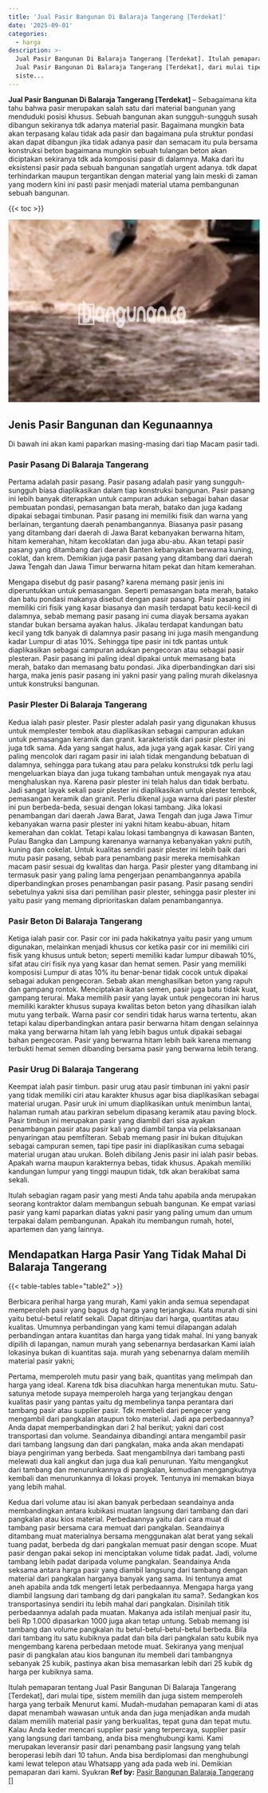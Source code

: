 ```yaml
---
title: 'Jual Pasir Bangunan Di Balaraja Tangerang [Terdekat]'
date: '2025-09-01'
categories:
  - harga
description: >-
  Jual Pasir Bangunan Di Balaraja Tangerang [Terdekat]. Itulah pemaparan tentang
  Jual Pasir Bangunan Di Balaraja Tangerang [Terdekat], dari mulai tipe,
  siste...
---
```


**Jual Pasir Bangunan Di Balaraja Tangerang \[Terdekat\]** – Sebagaimana kita tahu bahwa pasir merupakan salah satu dari material bangunan yang menduduki posisi khusus. Sebuah bangunan akan sungguh-sungguh susah dibangun sekiranya tdk adanya material pasir. Bagaimana mungkin bata akan terpasang kalau tidak ada pasir dan bagaimana pula struktur pondasi akan dapat dibangun jika tidak adanya pasir dan semacam itu pula bersama konstruksi beton bagaimana mungkin sebuah tulangan beton akan diciptakan sekiranya tdk ada komposisi pasir di dalamnya. Maka dari itu eksistensi pasir pada sebuah bangunan sangatlah urgent adanya. tdk dapat terhindarkan maupun tergantikan dengan material yang lain meski di zaman yang modern kini ini pasti pasir menjadi material utama pembangunan sebuah bangunan.

{{< toc >}}

![Jual Pasir Bangunan Di Balaraja Tangerang [Terdekat]](/images/jual-pasir-bangunan-10.png)

## Jenis Pasir Bangunan dan Kegunaannya

Di bawah ini akan kami paparkan masing-masing dari tiap Macam pasir tadi.

### Pasir Pasang Di Balaraja Tangerang

Pertama adalah pasir pasang. Pasir pasang adalah pasir yang sungguh-sungguh biasa diaplikasikan dalam tiap konstruksi bangunan. Pasir pasang ini lebih banyak diterapkan untuk campuran adukan sebagai bahan dasar pembuatan pondasi, pemasangan bata merah, batako dan juga kadang dipakai sebagai timbunan. Pasir pasang ini memiliki fisik dan warna yang berlainan, tergantung daerah penambangannya. Biasanya pasir pasang yang ditambang dari daerah di Jawa Barat kebanyakan berwarna hitam, hitam kemerahan, hitam kecoklatan dan juga abu-abu. Akan tetapi pasir pasang yang ditambang dari daerah Banten kebanyakan berwarna kuning, coklat, dan krem. Demikian juga pasir pasang yang ditambang dari daerah Jawa Tengah dan Jawa Timur berwarna hitam pekat dan hitam kemerahan.

Mengapa disebut dg pasir pasang? karena memang pasir jenis ini diperuntukkan untuk pemasangan. Seperti pemasangan bata merah, batako dan batu pondasi makanya disebut dengan pasir pasang. Pasir pasang ini memiliki ciri fisik yang kasar biasanya dan masih terdapat batu kecil-kecil di dalamnya, sebab memang pasir pasang ini cuma diayak bersama ayakan standar bukan bersama ayakan halus. Jikalau terdapat kandungan batu kecil yang tdk banyak di dalamnya pasir pasang ini juga masih mengandung kadar Lumpur di atas 10%. Sehingga tipe pasir ini tdk pantas untuk diaplikasikan sebagai campuran adukan pengecoran atau sebagai pasir plesteran. Pasir pasang ini paling ideal dipakai untuk memasang bata merah, batako dan memasang batu pondasi. Jika diperbandingkan dari sisi harga, maka jenis pasir pasang ini yakni pasir yang paling murah dikelasnya untuk konstruksi bangunan.

### Pasir Plester Di Balaraja Tangerang

Kedua ialah pasir plester. Pasir plester adalah pasir yang digunakan khusus untuk memplester tembok atau diaplikasikan sebagai campuran adukan untuk pemasangan keramik dan granit. karakteristik dari pasir plester ini juga tdk sama. Ada yang sangat halus, ada juga yang agak kasar. Ciri yang paling mencolok dari ragam pasir ini ialah tidak mengandung bebatuan di dalamnya, sehingga para tukang atau para pelaku konstruksi tdk perlu lagi mengeluarkan biaya dan juga tukang tambahan untuk mengayak nya atau menghaluskan nya. Karena pasir plester ini telah halus dan tidak berbatu. Jadi sangat layak sekali pasir plester ini diaplikasikan untuk plester tembok, pemasangan keramik dan granit. Perlu dikenal juga warna dari pasir plester ini pun berbeda-beda, sesuai dengan lokasi tambang. Jika lokasi penambangan dari daerah Jawa Barat, Jawa Tengah dan juga Jawa Timur kebanyakan warna pasir plester ini yakni hitam keabu-abuan, hitam kemerahan dan coklat. Tetapi kalau lokasi tambangnya di kawasan Banten, Pulau Bangka dan Lampung karenanya warnanya kebanyakan yakni putih, kuning dan cokelat. Untuk kualitas sendiri pasir plester ini lebih baik dari mutu pasir pasang, sebab para penambang pasir mereka memisahkan macam pasir sesuai dg kwalitas dan harga. Pasir plester yang ditambang ini termasuk pasir yang paling lama pengerjaan penambangannya apabila diperbandingkan proses penambangan pasir pasang. Pasir pasang sendiri sebetulnya yakni sisa dari pemilihan pasir plester, sehingga pasir plester ini yaitu pasir yang memang diprioritaskan dalam penambangannya.

### Pasir Beton Di Balaraja Tangerang

Ketiga ialah pasir cor. Pasir cor ini pada hakikatnya yaitu pasir yang umum digunakan, melainkan menjadi khusus cor ketika pasir cor ini memiliki ciri fisik yang khusus untuk beton; seperti memiliki kadar lumpur dibawah 10%, sifat atau ciri fisik nya yang kasar dan hemat semen. Pasir yang memiliki komposisi Lumpur di atas 10% itu benar-benar tidak cocok untuk dipakai sebagai adukan pengecoran. Sebab akan menghasilkan beton yang rapuh dan gampang rontok. Menciptakan ikatan semen, pasir juga batu tidak kuat, gampang terurai. Maka memilih pasir yang layak untuk pengecoran ini harus memiliki karakter khusus supaya kwalitas beton beton yang dihasilkan ialah mutu yang terbaik. Warna pasir cor sendiri tidak harus warna tertentu, akan tetapi kalau diperbandingkan antara pasir berwarna hitam dengan selainnya maka yang berwarna hitam lah yang lebih bagus untuk dipakai sebagai bahan pengecoran. Pasir yang berwarna hitam lebih baik karena memang terbukti hemat semen dibanding bersama pasir yang berwarna lebih terang.

### Pasir Urug Di Balaraja Tangerang

Keempat ialah pasir timbun. pasir urug atau pasir timbunan ini yakni pasir yang tidak memiliki ciri atau karakter khusus agar bisa diaplikasikan sebagai material urugan. Pasir uruk ini umum diaplikasikan untuk menimbun lantai, halaman rumah atau parkiran sebelum dipasang keramik atau paving block. Pasir timbun ini merupakan pasir yang diambil dari sisa ayakan penambangan pasir atau pasir kali yang diambil tanpa via pelaksanaan penyaringan atau pemfilteran. Sebab memang pasir ini bukan ditujukan sebagai campuran semen, tapi tipe pasir ini diaplikasikan cuma sebagai material urugan atau urukan. Boleh dibilang Jenis pasir ini ialah pasir bebas. Apakah warna maupun karakternya bebas, tidak khusus. Apakah memiliki kandungan lumpur yang tinggi maupun tidak, tdk akan berakibat sama sekali.

Itulah sebagian ragam pasir yang mesti Anda tahu apabila anda merupakan seorang kontraktor dalam membangun sebuah bangunan. Ke empat variasi pasir yang kami paparkan diatas yakni pasir yang paling umum dan umum terpakai dalam pembangunan. Apakah itu membangun rumah, hotel, apartemen dan yang lainnya.

## Mendapatkan Harga Pasir Yang Tidak Mahal Di Balaraja Tangerang

{{< table-tables table="table2" >}}

Berbicara perihal harga yang murah, Kami yakin anda semua sependapat memperoleh pasir yang bagus dg harga yang terjangkau. Kata murah di sini yaitu betul-betul relatif sekali. Dapat ditinjau dari harga, quantitas atau kualitas. Umumnya perbandingan yang kami temui dilapangan adalah perbandingan antara kuantitas dan harga yang tidak mahal. Ini yang banyak dipilih di lapangan, namun murah yang sebenarnya berdasarkan Kami ialah lokasinya bukan di kuantitas saja. murah yang sebenarnya dalam memilih material pasir yakni;

Pertama, memperoleh mutu pasir yang baik, quantitas yang melimpah dan harga yang ideal. Karena tdk bisa diacuhkan harga menentukan mutu. Satu-satunya metode supaya memperoleh harga yang terjangkau dengan kualitas pasir yang pantas yaitu dg membelinya tanpa perantara dari tambang pasir atau supplier pasir. Tdk membeli dari pengecer yang mengambil dari pangkalan ataupun toko material. Jadi apa perbedaannya? Anda dapat memperbandingkan dari 2 hal berikut; yakni dari cost transportasi dan volume. Seandainya dibandingi antara mengambil pasir dari tambang langsung dan dari pangkalan, maka anda akan mendapati biaya pengiriman yang berbeda. Saat mengambilnya dari tambang pasti melewati dua kali angkut dan juga dua kali penurunan. Yaitu mengangkut dari tambang dan menurunkannya di pangkalan, kemudian mengangkutnya kembali dan menurunkannya di lokasi proyek. Tentunya ini memakan biaya yang lebih mahal.

Kedua dari volume atau isi akan banyak perbedaan seandainya anda membandingkan antara kubikasi muatan langsung dari tambang dan dari pangkalan atau kios material. Perbedaannya yaitu dari cara muat di tambang pasir bersama cara memuat dari pangkalan. Seandainya ditambang muat materialnya bersama menggunakan alat berat yang sekali tuang padat, berbeda dg dari pangkalan memuat pasir dengan scope. Muat pasir dengan pakai sekop ini menciptakan volume tidak padat. Jadi, volume tambang lebih padat daripada volume pangkalan. Seandainya Anda seksama antara harga pasir yang diambil langsung dari tambang dengan material dari pangkalan harganya banyak yang sama. Ini tentunya amat aneh apabila anda tdk mengerti letak perbedaannya. Mengapa harga yang diambil langsung dari tambang dg dari pangkalan itu sama?. Sedangkan kos transportasinya sendiri itu lebih mahal dari pangkalan. Disinilah titik perbedaannya adalah pada muatan. Makanya ada istilah menjual pasir itu, beli Rp 1.000 dipasarkan 1000 juga akan tetap untung. Sebab memang isi tambang dan volume pangkalan itu betul-betul-betul-betul berbeda. Bila dari tambang itu satu kubiknya padat dan bila dari pangkalan satu kubik nya mengembang karena perbedaan metode muat. Sekiranya yang menjual pasir di pangkalan atau kios bangunan itu membeli dari tambangnya sebanyak 25 kubik, pastinya akan bisa memasarkan lebih dari 25 kubik dg harga per kubiknya sama.

Itulah pemaparan tentang Jual Pasir Bangunan Di Balaraja Tangerang \[Terdekat\], dari mulai tipe, sistem memilih dan juga sistem memperoleh harga yang terbaik Menurut kami. Mudah-mudahan pemaparan kami di atas dapat menambah wawasan untuk anda dan juga menjadikan anda mudah dalam memilih material pasir yang berkualitas, tepat guna dan tepat mutu. Kalau Anda keder mencari supplier pasir yang terpercaya, supplier pasir yang langsung dari tambang, anda bisa menghubungi kami. Kami merupakan leveransir pasir dari penambang pasir langsung yang telah beroperasi lebih dari 10 tahun. Anda bisa berdiplomasi dan menghubungi kami lewat telepon atau Whatsapp yang ada pada web ini. Demikian pemaparan dari kami. Syukran
**Ref by:** [Pasir Bangunan Balaraja Tangerang []](https://id.wikipedia.org/wiki/Pasir)
